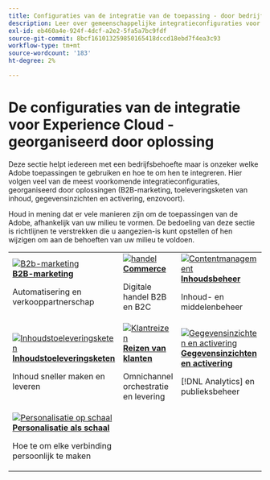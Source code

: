 ```yaml
---
title: Configuraties van de integratie van de toepassing - door bedrijfsoplossing
description: Leer over gemeenschappelijke integratieconfiguraties voor de toepassingen van het Experience Cloud, die door bedrijfsoplossingen worden georganiseerd.
exl-id: eb460a4e-924f-4dcf-a2e2-5fa5a7bc9fdf
source-git-commit: 8bcf161013259850165418dccd18ebd7f4ea3c93
workflow-type: tm+mt
source-wordcount: '183'
ht-degree: 2%

---
```


# De configuraties van de integratie voor Experience Cloud - georganiseerd door oplossing

Deze sectie helpt iedereen met een bedrijfsbehoefte maar is onzeker welke Adobe toepassingen te gebruiken en hoe te om hen te integreren. Hier volgen veel van de meest voorkomende integratieconfiguraties, georganiseerd door oplossingen (B2B-marketing, toeleveringsketen van inhoud, gegevensinzichten en activering, enzovoort).

Houd in mening dat er vele manieren zijn om de toepassingen van de Adobe, afhankelijk van uw milieu te vormen. De bedoeling van deze sectie is richtlijnen te verstrekken die u aangezien-is kunt opstellen of hen wijzigen om aan de behoeften van uw milieu te voldoen.

<table>
<tr>
    <td>
      <a  href="./b2b.md"><img alt="B2b-marketing" src="https://cdn.experienceleague.adobe.com/thumb/b2b.png"/></a>
      <div><strong><a href="./b2b.md">B2B-marketing</a></strong></div>
      <p>
        Automatisering en verkooppartnerschap
      </p>
    </td>
   <td>
      <a  href="./commerce.md"><img alt="handel" src="https://cdn.experienceleague.adobe.com/thumb/commerce.png"/></a>
      <div><strong><a href="./commerce.md">Commerce</a></strong></div>
      <p>
        Digitale handel B2B en B2C
      </p>
   </td>    
   <td>
      <a  href="./content-management.md"><img alt="Contentmanagement" src="https://cdn.experienceleague.adobe.com/thumb/content-management.png"/></a>
      <div><strong><a href="./content-management.md">Inhoudsbeheer</a></strong></div>
      <p>
        Inhoud- en middelenbeheer
      </p>
   </td>
</tr>
<tr>
   <td>
      <a  href="./content-supply-chain.md"><img alt="Inhoudstoeleveringsketen" src="https://cdn.experienceleague.adobe.com/thumb/content-supply-chain.png"/></a>
      <div><strong><a href="./content-supply-chain.md">Inhoudstoeleveringsketen</a></strong></div>
      <p>
        Inhoud sneller maken en leveren
      </p> 
    </td>
   <td>
      <a  href="./customer-journeys.md"><img alt="Klantreizen" src="https://cdn.experienceleague.adobe.com/thumb/customer-journeys.png"/></a>
      <div><strong><a href="./customer-journeys.md">Reizen van klanten</a></strong></div>
      <p>
        Omnichannel orchestratie en levering
      </p> 
    </td>
   <td>
      <a  href="./data-insights.md"><img alt="Gegevensinzichten en activering" src="https://cdn.experienceleague.adobe.com/thumb/data-insights.png"/></a>
      <div><strong><a href="./data-insights.md"> Gegevensinzichten en activering</a></strong></div>
      <p>
        [!DNL Analytics] en publieksbeheer
      </p>
   </td>  
</tr>
<tr>
   <td>
      <a  href="./personalization.md"><img alt="Personalisatie op schaal" src="https://cdn.experienceleague.adobe.com/thumb/personalization.png"/></a>
      <div><strong><a href="./personalization.md">Personalisatie als schaal</a></strong></div>
      <p>
        Hoe te om elke verbinding persoonlijk te maken
      </p>
   </td>
</table>
